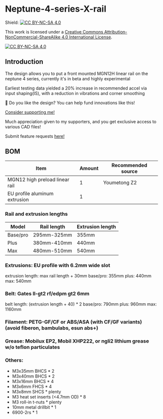 # Neptune-4-series-X-rail

Shield: [![CC BY-NC-SA 4.0][cc-by-nc-sa-shield]][cc-by-nc-sa]

This work is licensed under a
[Creative Commons Attribution-NonCommercial-ShareAlike 4.0 International License][cc-by-nc-sa].

[![CC BY-NC-SA 4.0][cc-by-nc-sa-image]][cc-by-nc-sa]

[cc-by-nc-sa]: http://creativecommons.org/licenses/by-nc-sa/4.0/
[cc-by-nc-sa-image]: https://licensebuttons.net/l/by-nc-sa/4.0/88x31.png
[cc-by-nc-sa-shield]: https://img.shields.io/badge/License-CC%20BY--NC--SA%204.0-lightgrey.svg

## Introduction

The design allows you to put a front mounted MGN12H linear rail on the neptune 4 series, currently it's in beta and highly experimental

Earliest testing data yielded a 20% increase in recommended accel via input shaping(IS), with a reduction in vibrations and corner smoothing

🤩 Do you like the design? You can help fund innovations like this!

[Consider supporting me!](https://buymeacoffee.com/silencedfrost)

Much appreciation given to my supporters, and you get exclusive access to various CAD files!

Submit feature requests [here!](https://trello.com/b/vacGVoLQ/cad-modelling-requests)

## BOM

|Item                          |Amount|Recommended source|
|------------------------------|------|------------------|
|MGN12 high preload linear rail|1     |Youmetong Z2      |
|EU profile aluminum extrusion |1     |                  |

### Rail and extrusion lengths

|Model   |Rail length|Extrusion length|
|--------|-----------|----------------|
|Base/pro|295mm-325mm|355mm           |
|Plus    |380mm-410mm|440mm           |
|Max     |480mm-510mm|540mm           |

### Extrusions: EU profile with 6.2mm wide slot
extrusion length:
max rail length + 30mm
base/pro: 355mm
plus: 440mm
max: 540mm
### Belt: Gates ll-gt2 rf/edpm gt2 6mm
belt length:
(extrusion length + 40) * 2
base/pro: 790mm
plus: 960mm
max: 1160mm
### Filament: PETG-GF/CF or ABS/ASA (with CF/GF variants) (avoid fiberon, bambulabs, esun abs+)
### Grease: Mobilux EP2, Mobil XHP222, or ngli2 lithium grease w/o teflon particulates
### Others:
- M3x35mm BHCS * 2
- M3x40mm BHCS * 2
- M3x16mm BHCS * 4
- M3x6mm FHCS * 4
- M3x8mm SHCS * plenty
- M3 heat set inserts (<4.7mm OD) * 8
- M3 roll-in t-nuts * plenty
- 10mm metal drillbit * 1
- 6900-2rs * 1
